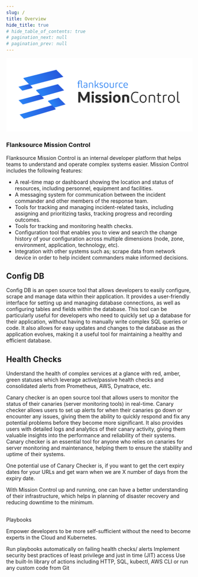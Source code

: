 ```yaml
---
slug: /
title: Overview
hide_title: true
# hide_table_of_contents: true
# pagination_next: null
# pagination_prev: null
---
```


![](./images/flanksource.svg)

### Flanksource Mission Control

Flanksource Mission Control is an internal developer platform that helps teams to understand and operate complex systems easier. Mission Control includes the following features:

- A real-time map or dashboard showing the location and status of resources, including personnel, equipment and facilities.
- A messaging system for communication between the incident commander and other members of the response team.
- Tools for tracking and managing incident-related tasks, including assigning and prioritizing tasks, tracking progress and recording outcomes.
- Tools for tracking and monitoring health checks.
- Configuration tool that enables you to view and search the change history of your configuration across multiple dimensions (node, zone, environment, application, technology, etc).
- Integration with other systems such as; scrape data from network device in order to help incident commanders make informed decisions.

## Config DB

Config DB is an open source tool that allows developers to easily configure, scrape and manage data within their application. It provides a user-friendly interface for setting up and managing database connections, as well as configuring tables and fields within the database. This tool can be particularly useful for developers who need to quickly set up a database for their application, without having to manually write complex SQL queries or code. It also allows for easy updates and changes to the database as the application evolves, making it a useful tool for maintaining a healthy and efficient database.



## Health Checks

Understand the health of complex services at a glance with red, amber, green statuses which leverage active/passive health checks and consolidated alerts from Prometheus, AWS, Dynatrace, etc.

Canary checker is an open source tool that allows users to monitor the status of their canaries (server monitoring tools) in real-time. Canary checker allows users to set up alerts for when their canaries go down or encounter any issues, giving them the ability to quickly respond and fix any potential problems before they become more significant. It also provides users with detailed logs and analytics of their canary activity, giving them valuable insights into the performance and reliability of their systems. Canary checker is an essential tool for anyone who relies on canaries for server monitoring and maintenance, helping them to ensure the stability and uptime of their systems.

One potential use of Canary Checker is, if you want to get the cert expiry dates for your URLs and get warn when we are X number of days from the expiry date.

With Mission Control up and running, one can have a better understanding of their infrastructure, which helps in planning of disaster recovery and reducing downtime to the   minimum.

##

Playbooks

Empower developers to be more self-sufficient without the need to become experts in the Cloud and Kubernetes.

Run playbooks automatically on failing health checks/ alerts
Implement security best practices of least privilege and just in time (JIT) access
Use the built-In library of actions including HTTP, SQL, kubectl, AWS CLI or run any custom code from Git
